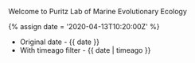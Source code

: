---
---

Welcome to Puritz Lab of Marine Evolutionary Ecology

{% assign date = '2020-04-13T10:20:00Z' %}

- Original date - {{ date }}
- With timeago filter - {{ date | timeago }}
